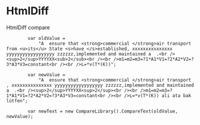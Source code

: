 # HtmlDiff
HtmlDiff compare


            var oldValue =
                "A  ensure that <strong>commercial </strong>air transport from <u>its</u> State <s>have </s>established, xxxxxxxxxxxxxxx yyyyyyyyyyyyyyyyyy zzzzzz,implemented and maintained a  .<br /><sup>2</sup>YYYYXX<sub>2</sub><br /><br />m1=m2=m3=?1*A1*V1=?2*A2*V2=?3*A3*V3=constant<br /><br />L=*v(T*(K))";

            var newValue =
                "A  ensure that <strong>commercial </strong>air transport , xxxxxxxxxxxxxxx yyyyyyyyyyyyyyyyyy zzzzzz,implemented and maintained a  .<br /><sup>2</sup>YYYYXX<sup>2</sup><br /><br />m1=m2=m3=?1*A1*V1=?2*A2*V2=?3*A3*V3=constant<br /><br />L=*v(T*(K)) ali ata bak lütfen";

            var newText = new CompareLibrary().CompareText(oldValue, newValue);
